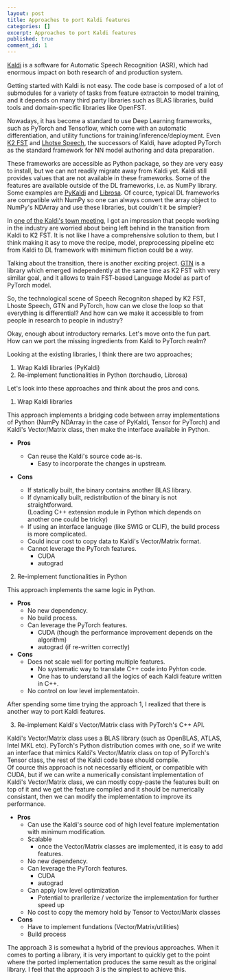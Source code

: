 ```yaml
---
layout: post
title: Approaches to port Kaldi features
categories: []
excerpt: Approaches to port Kaldi features
published: true
comment_id: 1
---
```


[Kaldi](https://github.com/kaldi-asr/kaldi) is a software for Automatic Speech Recognition (ASR), which had enormous impact on both research of and production system.

Getting started with Kaldi is not easy. The code base is composed of a lot of submodules for a variety of tasks from feature extractoin to model training, and it depends on many third party libraries such as BLAS libraries, build tools and domain-specific libraries like OpenFST.

Nowadays, it has become a standard to use Deep Learning frameworks, such as PyTorch and Tensoflow, which come with an automatic differentiation, and utility functions for training/inference/deployment. Even [K2 FST](https://github.com/k2-fsa/k2) and [Lhotse Speech](https://github.com/lhotse-speech/lhotse), the successors of Kaldi, have adopted PyTorch as the standard framework for NN model authoring and data preparation.

These frameworks are accessible as Python package, so they are very easy to install, but we can not readily migrate away from Kaldi yet. Kaldi still provides values that are not available in these frameworks. Some of the features are available outside of the DL frameworks, i.e. as NumPy library. Some examples are [PyKaldi](https://github.com/pykaldi/pykaldi) and [Librosa](https://github.com/librosa/librosa). Of cource, typical DL frameworks are compatible with NumPy so one can always convert the array object to NumPy's NDArray and use these libraries, but couldn't it be simpler?

In [one of the Kaldi's town meeting](https://www.kaldi.dev/industry.html), I got an impression that people working in the industry are worried about being left behind in the transition from Kaldi to K2 FST. It is not like I have a comprehensive solution to them, but I think making it asy to move the recipe, model, preprocessing pipeline etc from Kaldi to DL framework with minimum fliction could be a way.

Talking about the transition, there is another exciting project. [GTN](https://github.com/facebookresearch/gtn) is a library which emerged independently at the same time as K2 FST with very similar goal, and it allows to train FST-based Language Model as part of PyTorch model.

So, the technological scene of Speech Recogniton shaped by K2 FST, Lhoste Speech, GTN and PyTorch, how can we close the loop so that everything is differential? And how can we make it accessible to from people in research to people in industry?

Okay, enough about introductory remarks. Let's move onto the fun part. How can we port the missing ingredients from Kaldi to PyTorch realm?

Looking at the existing libraries, I think there are two approaches;

1. Wrap Kaldi libraries (PyKaldi)
2. Re-implement functionalities in Python (torchaudio, Librosa)

Let's look into these approaches and think about the pros and cons.

<ol start="1">
  <li>Wrap Kaldi libraries</li>
</ol>

This approach implements a bridging code between array implementations of Python (NumPy NDArray in the case of PyKaldi, Tensor for PyTorch) and Kaldi's Vector/Matrix class, then make the interface available in Python.  

- **Pros**
   - Can reuse the Kaldi's source code as-is.
      - Easy to incorporate the changes in upstream.

- **Cons**
   - If statically built, the binary contains another BLAS library.
   - If dynamically built, redistribution of the binary is not straightforward.  
     (Loading C++ extension module in Python which depends on another one could be tricky)
   - If using an interface language (like SWIG or CLIF), the build process is more complicated.
   - Could incur cost to copy data to Kaldi's Vector/Matrix format.
   - Cannot leverage the PyTorch features.
       - CUDA
       - autograd

<ol start="2">
  <li>Re-implement functionalities in Python</li>
</ol>

This approach implements the same logic in Python.

- **Pros**
   - No new dependency.
   - No build process.
   - Can leverage the PyTorch features.
      - CUDA (though the performance improvement depends on the algorithm)
      - autograd (if re-written correctly)
- **Cons**
   - Does not scale well for porting multiple features.
      - No systematic way to translate C++ code into Pyhton code.
      - One has to understand all the logics of each Kaldi feature written in C++.
   - No control on low level implementatoin.

After spending some time trying the approach 1, I realized that there is another way to port Kaldi features.

<ol start="3">
  <li>Re-implement Kaldi's Vector/Matrix class with PyTorch's C++ API.</li>
</ol>

Kaldi's Vector/Matrix class uses a BLAS library (such as OpenBLAS, ATLAS, Intel MKL etc). PyTorch's Python distribution comes with one, so if we write an interface that mimics Kaldi's Vector/Matrix class on top of PyTorch's Tensor class, the rest of the Kaldi code base should compile.  
Of cource this approach is not necessarily efficient, or compatible with CUDA, but if we can write a numerically consistant implementation of Kaldi's Vector/Matrix class, we can mostly copy-paste the features built on top of it and we get the feature compiled and it should be numerically consistant, then we can modify the implementation to improve its performance.

- **Pros**
   - Can use the Kaldi's source cod of high level feature implementation with minimum modification.
   - Scalable  
      - once the Vector/Matrix classes are implemented, it is easy to add features.
   - No new dependency.
   - Can leverage the PyTorch features.
      - CUDA
      - autograd
   - Can apply low level optimization
      - Potential to prarllerize / vectorize the implementation for further speed up
   - No cost to copy the memory hold by Tensor to Vector/Marix classes
- **Cons**
   - Have to implement fundations (Vector/Matrix/utilities)
   - Build process

The approach 3 is somewhat a hybrid of the previous approaches. When it comes to porting a library, it is very important to quickly get to the point where the ported implementation produces the same result as the original library. I feel that the approach 3 is the simplest to achieve this.
